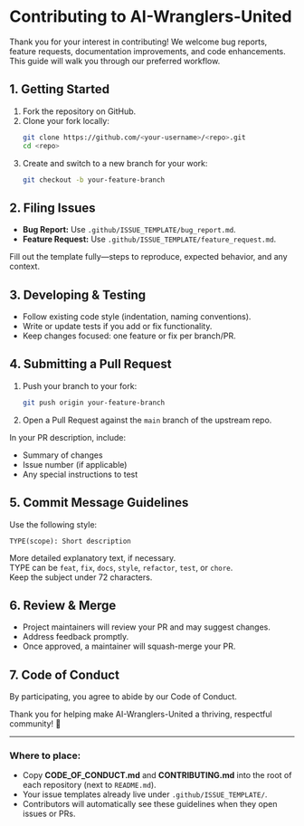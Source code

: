 # Contributing to AI-Wranglers-United

Thank you for your interest in contributing! We welcome bug reports, feature requests, documentation improvements, and code enhancements. This guide will walk you through our preferred workflow.

## 1. Getting Started

1. Fork the repository on GitHub.  
2. Clone your fork locally:  
   ```bash
   git clone https://github.com/<your-username>/<repo>.git
   cd <repo>
   ```  
3. Create and switch to a new branch for your work:  
   ```bash
   git checkout -b your-feature-branch
   ```

## 2. Filing Issues

- **Bug Report:** Use `.github/ISSUE_TEMPLATE/bug_report.md`.  
- **Feature Request:** Use `.github/ISSUE_TEMPLATE/feature_request.md`.  

Fill out the template fully—steps to reproduce, expected behavior, and any context.

## 3. Developing & Testing

- Follow existing code style (indentation, naming conventions).  
- Write or update tests if you add or fix functionality.  
- Keep changes focused: one feature or fix per branch/PR.  

## 4. Submitting a Pull Request

1. Push your branch to your fork:  
   ```bash
   git push origin your-feature-branch
   ```  
2. Open a Pull Request against the `main` branch of the upstream repo.  

In your PR description, include:

- Summary of changes  
- Issue number (if applicable)  
- Any special instructions to test  

## 5. Commit Message Guidelines

Use the following style:

```
TYPE(scope): Short description
```

More detailed explanatory text, if necessary.  
TYPE can be `feat`, `fix`, `docs`, `style`, `refactor`, `test`, or `chore`.  
Keep the subject under 72 characters.

## 6. Review & Merge

- Project maintainers will review your PR and may suggest changes.  
- Address feedback promptly.  
- Once approved, a maintainer will squash-merge your PR.  

## 7. Code of Conduct

By participating, you agree to abide by our Code of Conduct.

Thank you for helping make AI-Wranglers-United a thriving, respectful community! 🎉

---

### Where to place:

- Copy **CODE_OF_CONDUCT.md** and **CONTRIBUTING.md** into the root of each repository (next to `README.md`).  
- Your issue templates already live under `.github/ISSUE_TEMPLATE/`.  
- Contributors will automatically see these guidelines when they open issues or PRs.  

